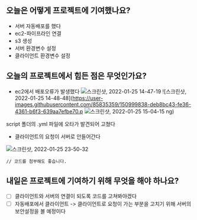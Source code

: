 ## 오늘은 어떻게 프로젝트에 기여했나요?
  - 서버 자동배포를 했다
  - ec2-파이프라인 연결
  - s3 생성
  - 서버 환경변수 설정
  - 클라이언트 환경변수 설정
  
## 오늘의 프로젝트에서 힘든 점은 무엇인가요?
  - ec2에서 배포오류가 발생했다
![스크린샷, 2022-01-25 14-47-19](https://user-images.githubusercontent.com/85835359/150999788-d5b9e473-6f6e-4b7b-8c7f-2640221e3f0c.png)
![스크린샷, 2022-01-25 14-48-48](https://user-images.githubusercontent.com/85835359/150999838-deb8bc43-fe36-4361-b6f3-639aa7efbe70.p
![스크린샷, 2022-01-25 15-04-15](https://user-images.githubusercontent.com/85835359/150999854-05031af9-28e4-4df9-9150-a064f81747cd.png)
ng)

script 폴더의 .yml 파일에 오타가 발견되어 고쳤다
 
  - 클라이언트의 요청이 서버로 안들어간다

![스크린샷, 2022-01-25 23-50-32](https://user-images.githubusercontent.com/85835359/150999570-5c2937ba-5462-4df4-bdd5-45c66df891f2.png)

```
// 코드를 첨부해도 좋습니다.
```
## 내일은 프로젝트에 기여하기 위해 무엇을 해야 하나요?
 - [ ] 클라이언트와 서버의 연결이 되도록 코드를 고쳐봐야겠다
 - [ ] 자동배포에서 클라이언트 -> 클라이언트로 요청이 가는 부분을 고치기 위해 서버의 보안설정을 볼 예정이다
